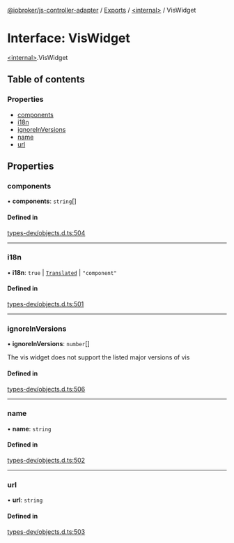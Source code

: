 [@iobroker/js-controller-adapter](../README.md) / [Exports](../modules.md) / [\<internal\>](../modules/internal_.md) / VisWidget

# Interface: VisWidget

[\<internal\>](../modules/internal_.md).VisWidget

## Table of contents

### Properties

- [components](internal_.VisWidget.md#components)
- [i18n](internal_.VisWidget.md#i18n)
- [ignoreInVersions](internal_.VisWidget.md#ignoreinversions)
- [name](internal_.VisWidget.md#name)
- [url](internal_.VisWidget.md#url)

## Properties

### components

• **components**: `string`[]

#### Defined in

[types-dev/objects.d.ts:504](https://github.com/ioBroker/ioBroker.js-controller/blob/72e34be5c/packages/types-dev/objects.d.ts#L504)

___

### i18n

• **i18n**: ``true`` \| [`Translated`](../modules/internal_.md#translated) \| ``"component"``

#### Defined in

[types-dev/objects.d.ts:501](https://github.com/ioBroker/ioBroker.js-controller/blob/72e34be5c/packages/types-dev/objects.d.ts#L501)

___

### ignoreInVersions

• **ignoreInVersions**: `number`[]

The vis widget does not support the listed major versions of vis

#### Defined in

[types-dev/objects.d.ts:506](https://github.com/ioBroker/ioBroker.js-controller/blob/72e34be5c/packages/types-dev/objects.d.ts#L506)

___

### name

• **name**: `string`

#### Defined in

[types-dev/objects.d.ts:502](https://github.com/ioBroker/ioBroker.js-controller/blob/72e34be5c/packages/types-dev/objects.d.ts#L502)

___

### url

• **url**: `string`

#### Defined in

[types-dev/objects.d.ts:503](https://github.com/ioBroker/ioBroker.js-controller/blob/72e34be5c/packages/types-dev/objects.d.ts#L503)
